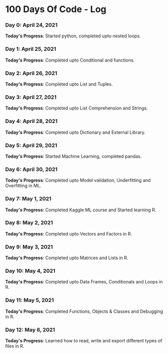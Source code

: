# 100 Days Of Code - Log

### Day 0: April 24, 2021

**Today's Progress**: Started python, completed upto nested loops.


### Day 1: April 25, 2021

**Today's Progress**: Completed upto Conditional and functions.

### Day 2: April 26, 2021

**Today's Progress**: Completed upto List and Tuples.

### Day 3: April 27, 2021

**Today's Progress**: Completed upto List Comprehension and Strings.

### Day 4: April 28, 2021

**Today's Progress**: Completed upto Dictionary and External Library.

### Day 5: April 29, 2021

**Today's Progress**: Started Machine Learning, completed pandas.

### Day 6: April 30, 2021

**Today's Progress**: Completed upto Model validation, Underfitting and Overfitting in ML.

### Day 7: May 1, 2021

**Today's Progress**: Completed Kaggle ML course and Started learning R.

### Day 8: May 2, 2021

**Today's Progress**: Completed upto Vectors and Factors in R.

### Day 9: May 3, 2021

**Today's Progress**: Completed upto Matrices and Lists in R.

### Day 10: May 4, 2021

**Today's Progress**: Completed upto Data Frames, Conditionals and Loops in R.

### Day 11: May 5, 2021

**Today's Progress**: Completed Functions, Objects & Classes and Debugging in R.

### Day 12: May 6, 2021

**Today's Progress**: Learned how to read, write and export different types of files in R.
